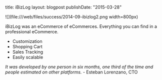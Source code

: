 title: iBizLoglayout: blogpostpublishDate: "2015-03-28"![](file:///web/files/success/2014-09-ibizlog2.png width=800px)iBizLog was an eCommerce of eCommerces.Everything you can find in a professional eCommerce.- Customization- Shopping Cart- Sales Tracking- Easily scalable_It was developed by one person in six months, one third of the time and people estimated on other platforms._ - Esteban Lorenzano, CTO